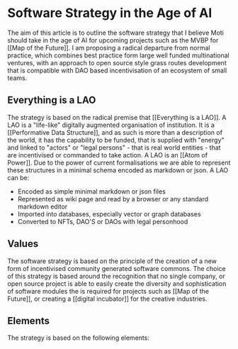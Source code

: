 # Software Strategy in the Age of AI

The aim of this article is to outline the software strategy that I believe Moti should take in the age of AI for upcoming projects such as the MVBP for [[Map of the Future]]. I am proposing a radical departure from normal practice, which combines best practice form large well funded multinational ventures, with an approach to open source style grass routes development that is compatible with DAO based incentivisation of an ecosystem of small teams.

## Everything is a LAO
The strategy is based on the radical premise that [[Everything is a LAO]]. A LAO is a "life-like" digitally augmented organisation of institution. It is a [[Performative Data Structure]], and as such is more than a description of the world, it has the capability to be funded, that is supplied with "energy" and linked to "actors" or "legal persons" - that is real world entities - that are incentivised or commanded to take action. A LAO is an [[Atom of Power]]. Due to the power of current formalisations we are able to represent these structures in a minimal schema encoded as markdown or json. A LAO can be:

- Encoded as simple minimal markdown or json files
- Represented as wiki page and read by a browser or any standard markdown editor
- Imported into databases, especially vector or graph databases
- Converted to NFTs, DAO'S or DAOs with legal personhood

## Values
The software strategy is based on the principle of the creation of a new form of incentivised community generated software commons. The choice of this strategy is based around the recognition that no single company, or open source project is able to easily create the diversity and sophistication of software modules the is required for projects such as [[Map of the Future]], or creating a [[digital incubator]] for the creative industries.

## Elements
The strategy is based on the following elements:
